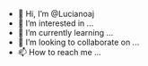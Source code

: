 - 👋 Hi, I’m @Lucianoaj
- 👀 I’m interested in ...
- 🌱 I’m currently learning ...
- 💞️ I’m looking to collaborate on ...
- 📫 How to reach me ...

<!---
Lucianoaj/Lucianoaj is a ✨ special ✨ repository because its `README.md` (this file) appears on your GitHub profile.
You can click the Preview link to take a look at your changes.
--->
